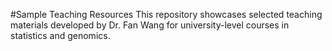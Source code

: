 #Sample Teaching Resources
This repository showcases selected teaching materials developed by Dr. Fan Wang for university-level courses in statistics and genomics. 
